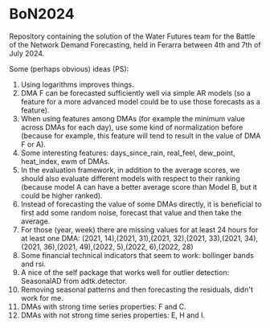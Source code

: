 # BoN2024
Repository containing the solution of the Water Futures team for the Battle of the Network Demand Forecasting, held in Ferarra between 4th and 7th of July 2024.

Some (perhaps obvious) ideas (PS):
1. Using logarithms improves things.
2. DMA F can be forecasted sufficiently well via simple AR models (so a feature for a more advanced model could be to use those forecasts as a feature).
3. When using features among DMAs (for example the minimum value across DMAs for each day), use some kind of normalization before (because for example, this feature will tend to result in the value of DMA F or A).
4. Some interesting features: days_since_rain, real_feel, dew_point, heat_index, ewm of DMAs.
5. In the evaluation framework, in addition to the average scores, we should also evaluate different models with respect to their ranking (because model A can have a better average score than Model B, but it could be higher ranked).
6. Instead of forecasting the value of some DMAs directly, it is beneficial to first add some random noise, forecast that value and then take the average.
7. For those (year, week) there are missing values for at least 24 hours for at least one DMA: (2021, 14),(2021, 31),(2021, 32),(2021, 33),(2021, 34),(2021, 36),(2021, 49),(2022, 5),(2022, 6),(2022, 28)
8. Some financial technical indicators that seem to work: bollinger bands and rsi.
9. A nice of the self package that works well for outlier detection: SeasonalAD from adtk.detector.
10. Removing seasonal patterns and then forecasting the residuals, didn't work for me.
11. DMAs with strong time series properties: F and C.
12. DMAs with not strong time series properties: E, H and I.
